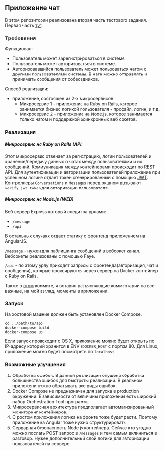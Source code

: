 ## Приложение чат

В этом репозитории реализована вторая часть тестового задания. Первая часть [тут](https://github.com/gabyshev/chat_monolith).

### Требования

Функционал:
- Пользователь может зарегистрироваться в системе.
- Пользователь может авторизоваться в системе.
- Авторизовавшийся пользователь может пользоваться чатом с другими пользователями системы. В  чате можно отправлять и принимать сообщения от собеседников.

Способ реализации:
- приложение, состоящее из 2-х микросервисов
  - Микросервис 1 - приложение на Ruby on Rails, которое занимается бизнес логикой пользователя - профайл, логин, и т.д.
  - Микросервис 2 - приложение на Node.js, которое занимается только чатом и поддержкой асинхронных веб сокетов.

###  Реализация

##### Микросервис на Ruby on Rails (**API**)

Этот микросервис отвечает за регистрацию, логин пользователей и хранение/передачу данных о чатах между пользователями и их сообщений. Коммуникация между контейнерами происходит по REST API. Для аутентификации и авторизации пользователей приложение при успешном логине отдает токен сгенерированный с помощью [JWT](http://jwt.io/). Контроллеры `Conversations` и `Messages` перед экшном вызывают `verify_jwt_token` для авторизации пользователя.

##### Микросервис на Node.js (**WEB**)

Веб сервер Express который следит за урлами:
- `/message`
- `/api`

В остальных случаях отдает статику с фронтенд приложением на AngularJS.

`/message` - нужен для паблишинга сообщений в вебсокет канал. Вебсокеты реализованы с помощью Faye.

`/api` - по этому урлу приходят запросы с фронтенда(авторизация, чат и сообщения), которые проксируются через сервер на Docker контейнер с Ruby on Rails.

Также в [этом](https://github.com/gabyshev/microservices_chat/commit/64c420ba85f0b8037c0ee086cb0ff87ce227e933) коммите, я вставил разъясняющие комментарии на все важные, на мой взгляд, моменты в приложении.

### Запуск

На хостовой машние должен быть установлен Docker Compose.

```
cd ../path/to/app
docker-compose build
docker-compose up
```
Если запуск происходит с OS X, приложение можно будет открыть по IP-адресу который хранится в ENV `$DOCKER_HOST` с портом 80.
Для Linux, приложение можно будет посмотреть по `localhost`

### Возможные улучшения

1. Обработка ошибок. В данной реализации опущена обработка большинства ошибок для быстроты реализации. В реальном приложени нужно обратывать все виды ошибок.
1. Docker Compose не предназначен для запуска в production окружении. В зависимости от величины приложения есть широкий набор Orchestration Tool программ.
2. Микросервисная архитектура предполагает автоматизированный мониторинг контейнеров.
3. С ростом приложения логика на фронте тоже будет расти. Поэтому приложение на Angular тоже нужно структурировать
4. Серварная безопасность Node js контейнера. Сейчас кто угодно можно послать POST запрос в `/messages` и  тем самым вклиниться в разговор. Нужен дополнительный слой логики для авторизации пользователей на сервере.
